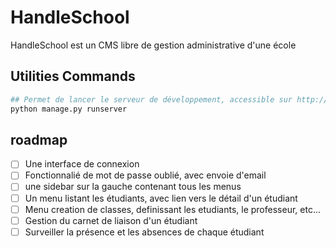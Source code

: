 # HandleSchool

HandleSchool est un CMS libre de gestion administrative d'une école


## Utilities Commands
```bash
## Permet de lancer le serveur de développement, accessible sur http://localhost:8000
python manage.py runserver


```


## roadmap

- [ ] Une interface de connexion
- [ ] Fonctionnalié de mot de passe oublié, avec envoie d'email
- [ ] une sidebar sur la gauche contenant tous les menus
- [ ] Un menu listant les étudiants, avec lien vers le détail d'un étudiant
- [ ] Menu creation de classes, definissant les etudiants, le professeur, etc...
- [ ] Gestion du carnet de liaison d'un étudiant
- [ ] Surveiller la présence et les absences de chaque étudiant